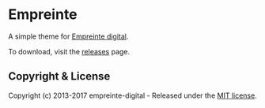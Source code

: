 # Empreinte

A simple theme for [Empreinte digital](http://empreinte-digital.fr/).

To download, visit the [releases](https://github.com/zebrilee/empreinte) page.

## Copyright & License

Copyright (c) 2013-2017 empreinte-digital - Released under the [MIT license](LICENSE).

